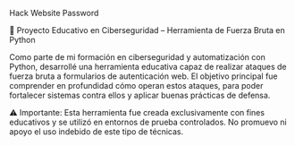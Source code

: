 Hack Website Password

🔐 Proyecto Educativo en Ciberseguridad – Herramienta de Fuerza Bruta en Python

Como parte de mi formación en ciberseguridad y automatización con Python, desarrollé una herramienta educativa capaz de realizar ataques de fuerza bruta a formularios de autenticación web. 
El objetivo principal fue comprender en profundidad cómo operan estos ataques, para poder fortalecer sistemas contra ellos y aplicar buenas prácticas de defensa.


⚠️ Importante: Esta herramienta fue creada exclusivamente con fines educativos y se utilizó en entornos de prueba controlados. 
No promuevo ni apoyo el uso indebido de este tipo de técnicas.
